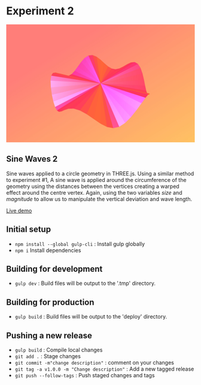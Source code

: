 # Experiment 2

![alt tag](thumb.jpg)

## Sine Waves 2
Sine waves applied to a circle geometry in THREE.js. Using a similar method to experiment #1, A sine wave is applied around the circumference of the geometry using the distances between the vertices creating a warped effect around the centre vertex. Again, using the two variables *size* and *magnitude* to allow us to manipulate the vertical deviation and wave length.

[Live demo](http://danieldelcore.com/lab/2)

## Initial setup
- `npm install --global gulp-cli` : Install gulp globally
- `npm i` Install dependencies

## Building for development
- `gulp dev` : Build files will be output to the '.tmp' directory.

## Building for production
- `gulp build` : Build files will be output to the 'deploy' directory.

## Pushing a new release
- `gulp build` : Compile local changes
- `git add .` : Stage changes
- `git commit -m"change description"` : comment on your changes
- `git tag -a v1.0.0 -m "Change description"` : Add a new tagged release
- `git push --follow-tags` : Push staged changes and tags
